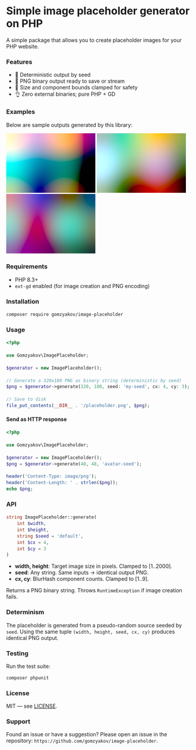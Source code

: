 # Simple image placeholder generator on PHP

A simple package that allows you to create placeholder images for your PHP website.

### Features

- 🍴 Deterministic output by seed
- 🌇 PNG binary output ready to save or stream
- 🐊 Size and component bounds clamped for safety
- 👌 Zero external binaries; pure PHP + GD

### Examples

Below are sample outputs generated by this library:

![Image placeholder generated with PHP (example three)](tests/images/example_3.png) ![Image placeholder generated with PHP (example one)](tests/images/example_1.png) ![Image placeholder generated with PHP (example two)](tests/images/example_2.png)

### Requirements

- PHP 8.3+
- `ext-gd` enabled (for image creation and PNG encoding)

### Installation

```sh
composer require gomzyakov/image-placeholder
```

### Usage

```php
<?php

use Gomzyakov\ImagePlaceholder;

$generator = new ImagePlaceholder();

// Generate a 320x180 PNG as binary string (deterministic by seed)
$png = $generator->generate(320, 180, seed: 'my-seed', cx: 4, cy: 3);

// Save to disk
file_put_contents(__DIR__ . '/placeholder.png', $png);
```

#### Send as HTTP response

```php
<?php

use Gomzyakov\ImagePlaceholder;

$generator = new ImagePlaceholder();
$png = $generator->generate(48, 48, 'avatar-seed');

header('Content-Type: image/png');
header('Content-Length: ' . strlen($png));
echo $png;
```

### API

```php
string ImagePlaceholder::generate(
    int $width,
    int $height,
    string $seed = 'default',
    int $cx = 4,
    int $cy = 3
)
```

- **width, height**: Target image size in pixels. Clamped to [1..2000].
- **seed**: Any string. Same inputs → identical output PNG.
- **cx, cy**: BlurHash component counts. Clamped to [1..9].

Returns a PNG binary string. Throws `RuntimeException` if image creation fails.

### Determinism

The placeholder is generated from a pseudo-random source seeded by `seed`. Using the same tuple `(width, height, seed, cx, cy)` produces identical PNG output.

### Testing

Run the test suite:

```sh
composer phpunit
```

### License

MIT — see [LICENSE](LICENSE).

### Support

Found an issue or have a suggestion? Please open an issue in the repository: `https://github.com/gomzyakov/image-placeholder`.
